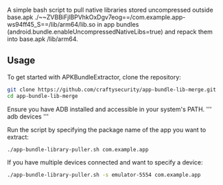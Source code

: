 A simple bash script to pull native libraries stored uncompressed outside base.apk ./~~ZVBBiFjlBPVhkOxDgv7eog==/com.example.app-ws94ff45_S==/lib/arm64/lib.so in app bundles (android.bundle.enableUncompressedNativeLibs=true) and repack them into base.apk /lib/arm64.

## Usage

To get started with APKBundleExtractor, clone the repository:

```bash
git clone https://github.com/craftysecurity/app-bundle-lib-merge.git
cd app-bundle-lib-merge
```

Ensure you have ADB installed and accessible in your system's PATH.
'''
adb devices
'''

Run the script by specifying the package name of the app you want to extract:

```bash
./app-bundle-library-puller.sh com.example.app
```

If you have multiple devices connected and want to specify a device:

```bash
./app-bundle-library-puller.sh -s emulator-5554 com.example.app
```
